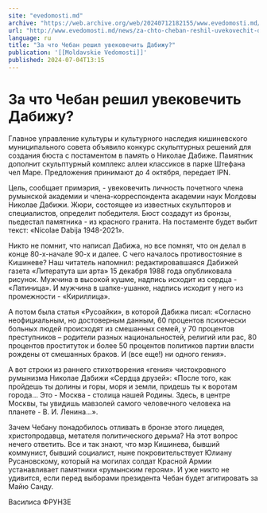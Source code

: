 ```yaml
---
site: "evedomosti.md"
archive: "https://web.archive.org/web/20240712182155/www.evedomosti.md/news/za-chto-cheban-reshil-uvekovechit-dabizhu"
url: "http://www.evedomosti.md/news/za-chto-cheban-reshil-uvekovechit-dabizhu"
language: ru
title: "За что Чебан решил увековечить Дабижу?"
publication: '[[Moldavskie Vedomosti]]'
published: 2024-07-04T13:15
---
```


# За что Чебан решил увековечить Дабижу?

Главное управление культуры и культурного наследия кишиневского муниципального совета объявило конкурс скульптурных решений для создания бюста с постаментом в память о Николае Дабиже. Памятник дополнит скульптурный комплекс аллеи классиков в парке Штефана чел Маре. Предложения принимают до 4 октября, передает IPN.

Цель, сообщает примэрия, - увековечить личность почетного члена румынской академии и члена-корреспондента академии наук Молдовы Николае Дабижи. Жюри, состоящее из известных скульпторов и специалистов, определит победителя. Бюст создадут из бронзы, пьедестал памятника - из красного гранита. На постаменте будет выбит текст: «Nicolae Dabija 1948-2021».

Никто не помнит, что написал Дабижа, но все помнят, что он делал в конце 80-х-начале 90-х и далее. С чего началось противостояние в Кишиневе? Наш читатель напомнил: редактировавшаяся Дабижей газета «Литератута ши арта» 15 декабря 1988 года опубликовала рисунок. Мужчина в высокой кушме, надпись исходит из сердца - «Латиница». И мужчина в шапке-ушанке, надпись исходит у него из промежности - «Кириллица».

А потом была статья «Русоайки», в которой Дабижа писал: «Согласно неофициальным, но достоверным данным, 60 процентов психически больных людей происходят из смешанных семей, у 70 процентов преступников – родители разных национальностей, религий или рас, 80 процентов проституток и более 50 процентов политиков партии власти рождены от смешанных браков. И (все еще!) ни одного гения».

А вот строки из раннего стихотворения «гения» чистокровного румынизма Николае Дабижи «Сердца друзей»: «После того, как пройдешь ты долины и горы, моря и земли, придешь ты к воротам города... Это - Москва - столица нашей Родины. Здесь, в центре Москвы, ты увидишь мавзолей самого человечного человека на планете - В. И. Ленина...».

Зачем Чебану понадобилось отливать в бронзе этого лицедея, христопродавца, метателя политического дерьма? На этот вопрос нечего ответить. Все и так знают, что мэр Кишинева, бывший коммунист, бывший социалист, ныне покровительствует Юлиану Русановскому, который на могилах солдат Красной Армии устанавливает памятники «румынским героям». И уже никто не удивится, если перед выборами президента Чебан будет агитировать за Майю Санду.

Василиса ФРУНЗЕ